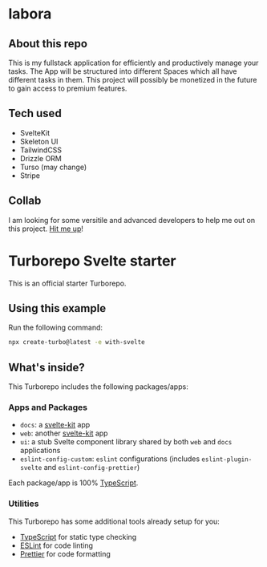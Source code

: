 # labora

## About this repo

This is my fullstack application for efficiently and productively manage your tasks. The App will be structured into different Spaces which all have different tasks in them. This project will possibly be monetized in the future to gain access to premium features.

## Tech used

- SvelteKit
- Skeleton UI
- TailwindCSS
- Drizzle ORM
- Turso (may change)
- Stripe

## Collab

I am looking for some versitile and advanced developers to help me out on this project. [Hit me up](https://nevillebrem.com/contact)!

# Turborepo Svelte starter

This is an official starter Turborepo.

## Using this example

Run the following command:

```sh
npx create-turbo@latest -e with-svelte
```

## What's inside?

This Turborepo includes the following packages/apps:

### Apps and Packages

- `docs`: a [svelte-kit](https://kit.svelte.dev/) app
- `web`: another [svelte-kit](https://kit.svelte.dev/) app
- `ui`: a stub Svelte component library shared by both `web` and `docs` applications
- `eslint-config-custom`: `eslint` configurations (includes `eslint-plugin-svelte` and `eslint-config-prettier`)

Each package/app is 100% [TypeScript](https://www.typescriptlang.org/).

### Utilities

This Turborepo has some additional tools already setup for you:

- [TypeScript](https://www.typescriptlang.org/) for static type checking
- [ESLint](https://eslint.org/) for code linting
- [Prettier](https://prettier.io) for code formatting
